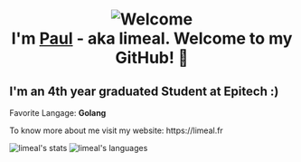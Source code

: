 
<h1 align="center"> <img src="https://media.tenor.com/7don4YuLeQkAAAAM/lime-dancing-lime.gif" alt="Welcome"> <br>I'm <a href="https://github.com/limeal">Paul</a> - aka limeal. Welcome to my GitHub! 🤗</h1>

<h2>I'm an 4th year graduated Student at Epitech :)</h2>
<p>Favorite Langage: <strong>Golang</strong></p>
<p>To know more about me visit my website: https://limeal.fr</p>

![limeal's stats](https://github-readme-stats.vercel.app/api?username=limeal&count_private=true&show_icons=true&theme=transparent)
![limeal's languages](https://github-readme-stats.vercel.app/api/top-langs/?username=limeal&hide=html,java&theme=transparent&layout=compact)
